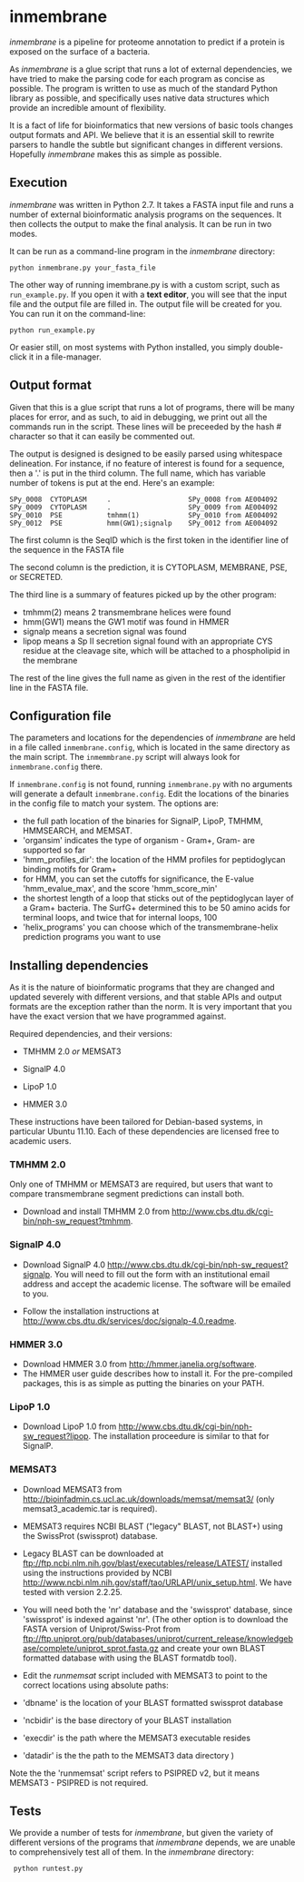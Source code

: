 # inmembrane

_inmembrane_ is a pipeline for proteome annotation to predict if a protein is exposed on the surface of a bacteria. 

As _inmembrane_ is a glue script that runs a lot of external dependencies, we have tried to make the parsing code for each program as concise as possible. The program is written to use as much of the standard Python library as possible, and specifically uses native data structures which provide an incredible amount of flexibility.

It is a fact of life for bioinformatics that new versions of basic tools changes output formats and API. We believe that it is an essential skill to rewrite parsers to handle the subtle but significant changes in different versions. Hopefully _inmembrane_ makes this as simple as possible.


## Execution

_inmembrane_ was written in Python 2.7. It takes a FASTA input file and runs  a number of external bioinformatic analysis programs on the sequences. It then collects the output to make the final analysis. It can be run in two modes. 

It can be run as a command-line program in the _inmembrane_ directory:  
     
    python inmembrane.py your_fasta_file

The other way of running imembrane.py is with a custom script, such as  `run_example.py`. If you open it with a **text editor**, you will see that the input file and the output file are filled in. The output file will be created for you. You can run it on the command-line: 

    python run_example.py

Or easier still, on most systems with Python installed, you simply double-click it in a file-manager.

## Output format

Given that this is a glue script that runs a lot of programs, there will be many places for error, and as such, to aid in debugging, we print out all the commands run in the script. These lines will be preceeded by the hash # character so that it can easily be commented out.

The output is designed is designed to be easily parsed using whitespace delineation. For instance, if no feature of interest is found for a sequence, then a '.' is put in the third column. The full name, which has variable number of tokens is put at the end. Here's an example:

    SPy_0008  CYTOPLASM     .                   SPy_0008 from AE004092
    SPy_0009  CYTOPLASM     .                   SPy_0009 from AE004092
    SPy_0010  PSE           tmhmm(1)            SPy_0010 from AE004092
    SPy_0012  PSE           hmm(GW1);signalp    SPy_0012 from AE004092

The first column is the SeqID which is the first token in the identifier line of the sequence in the FASTA file

The second column is the prediction, it is CYTOPLASM, MEMBRANE, PSE, or SECRETED.

The third line is a summary of features picked up by the other program:

- tmhmm(2) means 2 transmembrane helices were found
- hmm(GW1) means the GW1 motif was found in HMMER
- signalp means a secretion signal was found
- lipop means a Sp II secretion signal found with an appropriate CYS residue at the cleavage site, which will be attached to a phospholipid in the membrane

The rest of the line gives the full name as given in the rest of the identifier line in the FASTA file.


## Configuration file

The parameters and locations for the dependencies of _inmembrane_ are held in a file called `inmembrane.config`, which is located in the same directory as the main script. The `inmemmbrane.py` script will always look for `inmembrane.config` there.

If `inmembrane.config` is not found, running `inmembrane.py` with no arguments will generate a default `inmembrane.config`. Edit the locations of the binaries in the config file to match your system. The options are:

- the full path location of the binaries for SignalP, LipoP, TMHMM, HMMSEARCH, and MEMSAT. 
- 'organsim' indicates the type of organism - Gram+, Gram- are supported so far
- 'hmm_profiles_dir': the location of the HMM profiles for peptidoglycan binding motifs for Gram+ 
-  for HMM, you can set the cutoffs for significance, the E-value 'hmm_evalue_max', and the score 'hmm_score_min'
- the shortest length of a loop that sticks out of the peptidoglycan layer of a Gram+ bacteria. The SurfG+ determined this to be 50 amino acids for terminal loops, and twice that for internal loops, 100
- 'helix_programs' you can choose which of the transmembrane-helix prediction programs you want to use

## Installing dependencies

As it is the nature of bioinformatic programs that they are changed and updated severely with different versions, and that stable APIs and output formats are the exception rather than the norm. It is very important that you have the exact version that we have programmed against.

Required dependencies, and their versions:

- TMHMM 2.0 _or_ MEMSAT3

- SignalP 4.0

- LipoP 1.0  

- HMMER 3.0

These instructions have been tailored for Debian-based systems, in particular Ubuntu 11.10. Each of these dependencies are licensed free to academic users.

### TMHMM 2.0
Only one of TMHMM or MEMSAT3 are required, but users that want to compare transmembrane segment predictions can install both.

- Download and install TMHMM 2.0 from <http://www.cbs.dtu.dk/cgi-bin/nph-sw_request?tmhmm>.

### SignalP 4.0
- Download SignalP 4.0 <http://www.cbs.dtu.dk/cgi-bin/nph-sw_request?signalp>. You will need to fill out the form with an institutional email address and accept the academic license. The software will be emailed to you.

- Follow the installation instructions at <http://www.cbs.dtu.dk/services/doc/signalp-4.0.readme>.

### HMMER 3.0
- Download HMMER 3.0 from <http://hmmer.janelia.org/software>.
- The HMMER user guide describes how to install it. For the pre-compiled packages, this is as simple as putting the binaries on your PATH.

### LipoP 1.0
- Download LipoP 1.0 from <http://www.cbs.dtu.dk/cgi-bin/nph-sw_request?lipop>. The installation proceedure is similar to that for SignalP.

### MEMSAT3

- Download MEMSAT3 from <http://bioinfadmin.cs.ucl.ac.uk/downloads/memsat/memsat3/> (only memsat3_academic.tar is required). 

- MEMSAT3 requires NCBI BLAST ("legacy" BLAST, not BLAST+) using the SwissProt (swissprot) database.
 - Legacy BLAST can be downloaded at <ftp://ftp.ncbi.nlm.nih.gov/blast/executables/release/LATEST/> installed using the instructions provided by NCBI <http://www.ncbi.nlm.nih.gov/staff/tao/URLAPI/unix_setup.html>. We have tested with version 2.2.25.
 - You will need both the 'nr' database and the 'swissprot' database, since 'swissprot' is indexed against 'nr'. (The other option is to download the FASTA version of Uniprot/Swiss-Prot from <ftp://ftp.uniprot.org/pub/databases/uniprot/current_release/knowledgebase/complete/uniprot_sprot.fasta.gz> and create your own BLAST formatted database with using the BLAST formatdb tool).

- Edit the _runmemsat_ script included with MEMSAT3 to point to the correct locations using absolute paths:
 - 'dbname' is the location of your BLAST formatted swissprot database
 - 'ncbidir' is the base directory of your BLAST installation
 - 'execdir' is the path where the MEMSAT3 executable resides
 - 'datadir' is the the path to the MEMSAT3 data directory )

Note the the 'runmemsat' script refers to PSIPRED v2, but it means MEMSAT3 - PSIPRED is not required.

## Tests

We provide a number of tests for _inmembrane_, but given the variety of different versions of the programs that _inmembrane_ depends, we are unable to comprehensively test all of them. In the _inmembrane_ directory:

     python runtest.py

